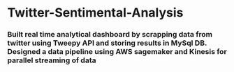 # Twitter-Sentimental-Analysis
### Built real time analytical dashboard by scrapping data from twitter using Tweepy API and storing results in MySql DB. Designed a data pipeline using AWS sagemaker and Kinesis for parallel streaming of data



